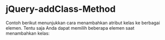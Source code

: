 # jQuery-addClass-Method

Contoh berikut menunjukkan cara menambahkan atribut kelas ke berbagai elemen. Tentu saja Anda dapat memilih beberapa elemen saat menambahkan kelas:
